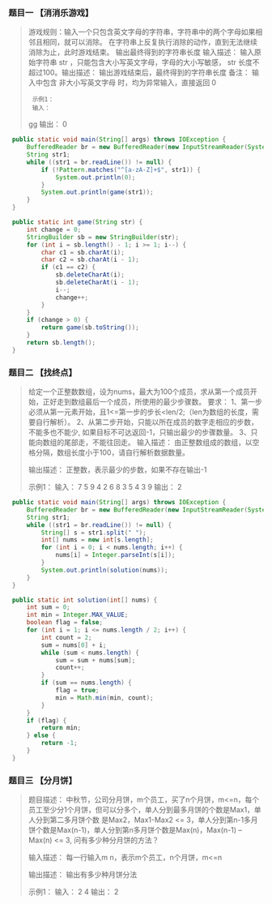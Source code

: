 

### 题目一  【消消乐游戏】

>游戏规则：输入一个只包含英文字母的字符串，字符串中的两个字母如果相邻且相同，就可以消除。 在字符串上反复执行消除的动作，直到无法继续消除为止，此时游戏结束。 输出最终得到的字符串长度
>输入描述：
>输入原始字符串 str ，只能包含大小写英文字母，字母的大小写敏感， str 长度不超过100。输出描述：
>输出游戏结束后，最终得到的字符串长度
>备注：
>   输入中包含 非大小写英文字母 时，均为异常输入，直接返回 0
>     
>      示例1：
>      输入：
>    gg
>      输出：
>    0


```java
 public static void main(String[] args) throws IOException {
     BufferedReader br = new BufferedReader(new InputStreamReader(System.in));
     String str1;
     while ((str1 = br.readLine()) != null) {
         if (!Pattern.matches("^[a-zA-Z]+$", str1)) {
             System.out.println(0);
         }
         System.out.println(game(str1));
     }
 }

 public static int game(String str) {
     int change = 0;
     StringBuilder sb = new StringBuilder(str);
     for (int i = sb.length() - 1; i >= 1; i--) {
         char c1 = sb.charAt(i);
         char c2 = sb.charAt(i - 1);
         if (c1 == c2) {
             sb.deleteCharAt(i);
             sb.deleteCharAt(i - 1);
             i--;
             change++;
         }
     }
     if (change > 0) {
         return game(sb.toString());
     }
     return sb.length();
 }
```

### 题目二   【找终点】

>
>给定一个正整数数组，设为nums，最大为100个成员，求从第一个成员开始，正好走到数组最后一个成员，所使用的最少步骤数。
>要求：
>1、第一步必须从第一元素开始，且1<=第一步的步长<len/2;（len为数组的长度，需要自行解析）。
>2、从第二步开始，只能以所在成员的数字走相应的步数，不能多也不能少, 如果目标不可达返回-1，只输出最少的步骤数量。
>3、只能向数组的尾部走，不能往回走。
>输入描述：
>由正整数组成的数组，以空格分隔，数组长度小于100，请自行解析数据数量。
>
>输出描述：
>正整数，表示最少的步数，如果不存在输出-1
>
>示例1：
>输入：
>7 5 9 4 2 6 8 3 5 4 3 9
>输出：
>2

```java
 public static void main(String[] args) throws IOException {
     BufferedReader br = new BufferedReader(new InputStreamReader(System.in));
     String str1;
     while ((str1 = br.readLine()) != null) {
         String[] s = str1.split(" ");
         int[] nums = new int[s.length];
         for (int i = 0; i < nums.length; i++) {
             nums[i] = Integer.parseInt(s[i]);
         }
         System.out.println(solution(nums));
     }
 }

 public static int solution(int[] nums) {
     int sum = 0;
     int min = Integer.MAX_VALUE;
     boolean flag = false;
     for (int i = 1; i <= nums.length / 2; i++) {
         int count = 2;
         sum = nums[0] + i;
         while (sum < nums.length) {
             sum = sum + nums[sum];
             count++;
         }
         if (sum == nums.length) {
             flag = true;
             min = Math.min(min, count);
         }
     }
     if (flag) {
         return min;
     } else {
         return -1;
     }
 }
```



### 题目三   【分月饼】

>题目描述： 中秋节，公司分月饼，m个员工，买了n个月饼，m<=n，每个员工至少分1个月饼，但可以分多个，单人分到最多月饼的个数是Max1，单人分到第二多月饼个数 是Max2，Max1-Max2 <= 3，单人分到第n-1多月饼个数是Max(n-1)，单人分到第n多月饼个数是Max(n)，Max(n-1) – Max(n) <= 3, 问有多少种分月饼的方法？
>
>输入描述：
>每一行输入m n，表示m个员工，n个月饼，m<=n
>
>输出描述：
>输出有多少种月饼分法
>
>示例1：
>输入：
>2 4
>输出：
>2

```

```















